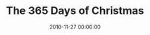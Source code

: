 ---
layout: series
series: "The 365 Days of Christmas"
permalink: "/the-365-days-of-christmas/"
title: The 365 Days of Christmas
date: 2010-11-27 00:00:00
endDate: 2010-12-12 00:00:00
description: "For many of us, Christmas is a time of warm anticipation, exciting preparation and joyful celebration. Ever wondered what it'd be like to live that way year-round? Join us as we explore God's desire for us to live out the 365 Days of Christmas."
src: "http://s3.amazonaws.com/crossroads-media/images/legacy/content/90x90_365Christmas.jpg"
---